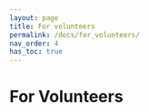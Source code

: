 ```yaml
---
layout: page
title: For volunteers
permalink: /docs/for_volunteers/
nav_order: 4
has_toc: true
---
```


# For Volunteers
